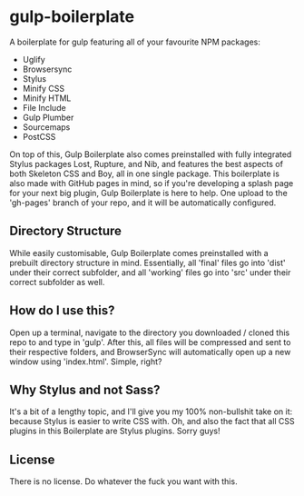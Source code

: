 # gulp-boilerplate
A boilerplate for gulp featuring all of your favourite NPM packages:
* Uglify
* Browsersync
* Stylus
* Minify CSS
* Minify HTML
* File Include
* Gulp Plumber
* Sourcemaps
* PostCSS

On top of this, Gulp Boilerplate also comes preinstalled with fully integrated Stylus packages Lost, Rupture, and Nib, and features the best aspects of both Skeleton CSS and Boy, all in one single package. This boilerplate is also made with GitHub pages in mind, so if you're developing a splash page for your next big plugin, Gulp Boilerplate is here to help. One upload to the 'gh-pages' branch of your repo, and it will be automatically configured.

## Directory Structure
While easily customisable, Gulp Boilerplate comes preinstalled with a prebuilt directory structure in mind. Essentially, all 'final' files go into 'dist' under their correct subfolder, and all 'working' files go into 'src' under their correct subfolder as well. 

## How do I use this?
Open up a terminal, navigate to the directory you downloaded / cloned this repo to and type in 'gulp'. After this, all files will be compressed and sent to their respective folders, and BrowserSync will automatically open up a new window using 'index.html'. Simple, right?

## Why Stylus and not Sass?
It's a bit of a lengthy topic, and I'll give you my 100% non-bullshit take on it: because Stylus is easier to write CSS with. Oh, and also the fact that all CSS plugins in this Boilerplate are Stylus plugins. Sorry guys!

## License
There is no license. Do whatever the fuck you want with this.
